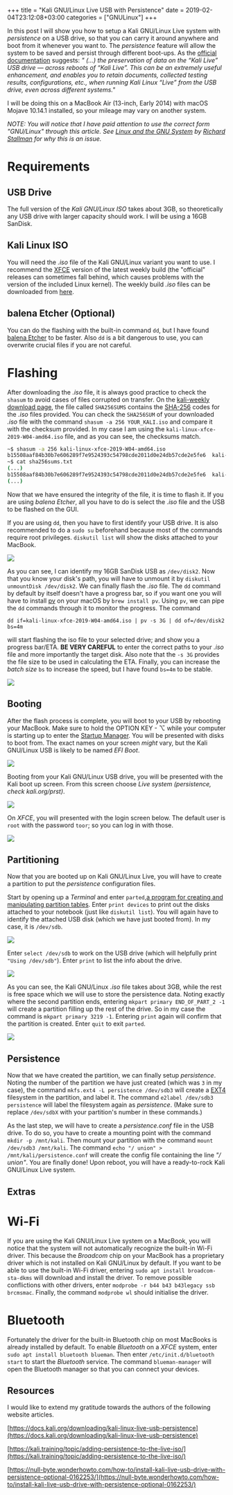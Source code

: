 +++
title = "Kali GNU/Linux Live USB with Persistence"
date = 2019-02-04T23:12:08+03:00
categories = ["GNULinux"]
+++

In this post I will show you how to setup a Kali GNU/Linux Live system with _persistence_ on a USB drive, so that you can carry it around anywhere and boot from it whenever you want to. The _persistence_ feature will allow the system to be saved and persist through different boot-ups. As the [official documentation](https://docs.kali.org/downloading/kali-linux-live-usb-persistence) suggests: _" (...) the preservation of data on the “Kali Live” USB drive — across reboots of “Kali Live”. This can be an extremely useful enhancement, and enables you to retain documents, collected testing results, configurations, etc., when running Kali Linux “Live” from the USB drive, even across different systems."_

I will be doing this on a MacBook Air (13-inch, Early 2014) with macOS Mojave 10.14.1 installed, so your mileage may vary on another system.

_NOTE: You will notice that I have paid attention to use the correct form "GNU/Linux" through this article. See [Linux and the GNU System](https://www.gnu.org/gnu/linux-and-gnu.en.html) by [Richard Stallman](http://www.stallman.org) for why this is an issue._

# Requirements

## USB Drive

The full version of the _Kali GNU/Linux ISO_ takes about 3GB, so theoretically any USB drive with larger capacity should work. I will be using a 16GB SanDisk.

## Kali Linux ISO

You will need the _.iso_ file of the Kali GNU/Linux variant you want to use. I recommend the [XFCE](https://www.xfce.org) version of the latest weekly build (the "official" releases can sometimes fall behind, which causes problems with the version of the included Linux kernel). The weekly build _.iso_ files can be downloaded from [here](http://cdimage.kali.org/kali-images/kali-weekly/).

## balena Etcher (Optional)

You can do the flashing with the built-in command `dd`, but I have found [balena Etcher](https://www.balena.io/etcher/) to be faster. Also `dd` is a bit dangerous to use, you can overwrite crucial files if you are not careful.

# Flashing

After downloading the _.iso_ file, it is always good practice to check the `shasum` to avoid cases of files corrupted on transfer. On the [kali-weekly download page](http://cdimage.kali.org/kali-images/kali-weekly/), the file called `SHA256SUMS` contains the [SHA-256](https://en.wikipedia.org/wiki/SHA-2) codes for the _.iso_ files provided. You can check the `SHA256SUM` of your downloaded _.iso_ file with the command `shasum -a 256 YOUR_KALI.iso` and compare it with the checksum provided. In my case I am using the `kali-linux-xfce-2019-W04-amd64.iso` file, and as you can see, the checksums match.

```bash
~$ shasum -a 256 kali-linux-xfce-2019-W04-amd64.iso
b15508aaf84b30b7e606289f7e9524393c54798cde2011d0e24db57cde2e5fe6  kali-linux-xfce-2019-W04-amd64.iso
~$ cat sha256sums.txt
(...)
b15508aaf84b30b7e606289f7e9524393c54798cde2011d0e24db57cde2e5fe6  kali-linux-xfce-2019-W04-amd64.iso
(...)
```
Now that we have ensured the integrity of the file, it is time to flash it. If you are using _balena Etcher_, all you have to do is select the _.iso_ file and the USB to be flashed on the GUI.

If you are using `dd`, then you have to first identify your USB drive. It is also recommended to do a `sudo su` beforehand because most of the commands require root privileges. `diskutil list` will show the disks attached to your MacBook.

![](images/diskutil_list.png)

As you can see, I can identify my 16GB SanDisk USB as `/dev/disk2`. Now that you know your disk's path, you will have to unmount it by `diskutil unmountDisk /dev/disk2`. We can finally flash the _.iso_ file. The `dd` command by default by itself doesn't have a progress bar, so if you want one you will have to install [pv](https://linux.die.net/man/1/pv) on your macOS by `brew install pv`. Using `pv`, we can pipe the `dd` commands through it to monitor the progress. The command

`dd if=kali-linux-xfce-2019-W04-amd64.iso | pv -s 3G | dd of=/dev/disk2 bs=4m`

will start flashing the iso file to your selected drive; and show you a progress bar/ETA. **BE VERY CAREFUL** to enter the correct paths to your _.iso_ file and more importantly the target disk. Also note that the `-s 3G` provides the file size to be used in calculating the ETA. Finally, you can increase the _batch size_ `bs` to increase the speed, but I have found `bs=4m` to be stable.

![](images/dd.png)

## Booting

After the flash process is complete, you will boot to your USB by rebooting your MacBook. Make sure to hold the OPTION KEY - ⌥ while your computer is starting up to enter the [Startup Manager](https://support.apple.com/en-us/HT202796). You will be presented with disks to boot from. The exact names on your screen _might_ vary, but the Kali GNU/Linux USB is likely to be named *EFI Boot*.

![](images/boot.png)

Booting from your Kali GNU/Linux USB drive, you will be presented with the Kali boot up screen. From this screen choose *Live system (persistence, check kali.org/prst)*.

![](images/persis.png)

On _XFCE_, you will presented with the login screen below. The default user is `root` with the password `toor`; so you can log in with those.

![](images/root.png)

## Partitioning

Now that you are booted up on Kali GNU/Linux Live, you will have to create a partition to put the _persistence_ configuration files.

Start by opening up a _Terminal_ and enter `parted`,[a program for creating and manipulating partition tables](https://wiki.archlinux.org/index.php/Parted). Enter `print devices` to print out the disks attached to your notebook (just like `diskutil list`). You will again have to identify the attached USB disk (which we have just booted from). In my case, it is `/dev/sdb`.

![](images/parted0.png)

Enter `select /dev/sdb` to work on the USB drive (which will helpfully print `"Using /dev/sdb"`). Enter `print` to list the info about the drive.

![](images/parted1.png)

As you can see, the Kali GNU/Linux _.iso_ file takes about 3GB, while the rest is free space which we will use to store the persistence data. Noting exactly where the second partition ends, entering `mkpart primary END_OF_PART_2 -1` will create a partition filling up the rest of the drive. So in my case the command is `mkpart primary 3219 -1`. Entering `print` again will confirm that the partition is created. Enter `quit` to exit `parted`.

![](images/parted2.png)


## Persistence

Now that we have created the partition, we can finally setup _persistence_. Noting the number of the partition we have just created (which was `3` in my case), the command `mkfs.ext4 -L persistence /dev/sdb3` will create a [EXT4](https://opensource.com/article/17/5/introduction-ext4-filesystem) filesystem in the partition, and label it. The command `e2label /dev/sdb3 persistence` will label the filesystem again as *persistence*. (Make sure to replace `/dev/sdbX` with your partition's number in these commands.)

As the last step, we will have to create a _persistence.conf_ file in the USB drive. To do so, you have to create a mounting point with the command `mkdir -p /mnt/kali`. Then mount your partition with the command `mount /dev/sdb3 /mnt/kali`. The command `echo "/ union" > /mnt/kali/persistence.conf` will create the config file containing the line _"/ union"_. You are finally done! Upon reboot, you will have a ready-to-rock Kali GNU/Linux Live system.

## Extras

# Wi-Fi

If you are using the Kali GNU/Linux Live system on a MacBook, you will notice that the system will not automatically recognize the built-in Wi-Fi driver. This because the _Broadcom_ chip on your MacBook has a proprietary driver which is not installed on Kali GNU/Linux by default. If you want to be able to use the built-in Wi-Fi driver, entering `sudo apt install broadcom-sta-dkms` will download and install the driver. To remove possible conflictions with other drivers, enter `modprobe -r b44 b43 b43legacy ssb brcmsmac`. Finally, the command `modprobe wl` should initialise the driver.

# Bluetooth

Fortunately the driver for the built-in Bluetooth chip on most MacBooks is already installed by default. To enable _Bluetooth_ on a _XFCE_ system, enter `sudo apt install bluetooth blueman`. Then enter `/etc/init.d/bluetooth start` to start the _Bluetooth_ service. The command `blueman-manager` will open the Bluetooth manager so that you can connect your devices.

## Resources

I would like to extend my gratitude towards the authors of the following website articles.

[https://docs.kali.org/downloading/kali-linux-live-usb-persistence](https://docs.kali.org/downloading/kali-linux-live-usb-persistence)

[https://kali.training/topic/adding-persistence-to-the-live-iso/](https://kali.training/topic/adding-persistence-to-the-live-iso/)

[https://null-byte.wonderhowto.com/how-to/install-kali-live-usb-drive-with-persistence-optional-0162253/](https://null-byte.wonderhowto.com/how-to/install-kali-live-usb-drive-with-persistence-optional-0162253/)

